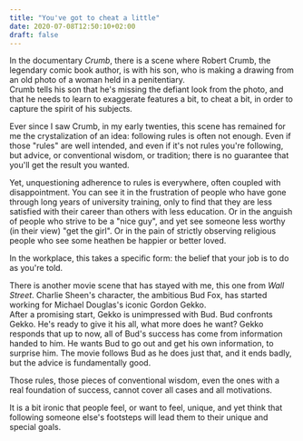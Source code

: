 ```yaml
---
title: "You've got to cheat a little"
date: 2020-07-08T12:50:10+02:00
draft: false
---
```


In the documentary *Crumb*, there is a scene where Robert Crumb, the legendary
comic book author, is with his son, who is making a drawing from an old photo of
a woman held in a penitentiary.\
Crumb tells his son that he's missing the
defiant look from the photo, and that he needs to learn to exaggerate features a
bit, to cheat a bit, in order to capture the spirit of his subjects.

Ever since I saw Crumb, in my early twenties, this scene has remained for me the
crystalization of an idea: following rules is often not enough. Even if those
"rules" are well intended, and even if it's not rules you're following, but
advice, or conventional wisdom, or tradition; there is no guarantee that you'll
get the result you wanted.

Yet, unquestioning adherence to rules is everywhere, often coupled with
disappointment. You can see it in the frustration of people who have gone
through long years of university training, only to find that they are less
satisfied with their career than others with less education. Or in the anguish
of people who strive to be a "nice guy", and yet see someone less worthy (in
their view) "get the girl". Or in the pain of strictly observing religious
people who see some heathen be happier or better loved.

In the workplace, this takes a specific form: the belief that your job is to do
as you're told.

There is another movie scene that has stayed with me, this one from *Wall
Street*. Charlie Sheen's character, the ambitious Bud Fox, has started working
for Michael Douglas's iconic Gordon Gekko.\
After a promising start, Gekko is
unimpressed with Bud. Bud confronts Gekko. He's ready to give it his all, what
more does he want? Gekko responds that up to now, all of Bud's success has come
from information handed to him. He wants Bud to go out and get his own
information, to surprise him. The movie follows Bud as he does just that, and it
ends badly, but the advice is fundamentally good.

Those rules, those pieces of conventional wisdom, even the ones with a real
foundation of success, cannot cover all cases and all motivations.

It is a bit ironic that people feel, or want to feel, unique, and yet think that
following someone else's footsteps will lead them to their unique and special goals.
